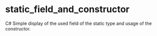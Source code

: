 # static_field_and_constructor
C#
Simple display of the used field of the static type and usage of the constructor.
